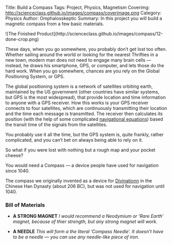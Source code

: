 Title: Build a Compass
Tags: Project, Physics, Magnetism
Coverimg: http://scienceclass.github.io/images/compass/coverimage.png
Category: Physics
Author: Omphalosskeptic
Summary: In this project you will build a magnetic compass from a few basic materials.

<span class="grayscale"> 
	![The Finished Product](http://scienceclass.github.io/images/compass/12-done-crop.png)
</span>

These days, when you go somewhere, you probably don’t get lost too often. Whether sailing around the world or looking for the nearest Thrifties in a new town, modern man does not need to engage many brain cells — instead, he draws his smartphone, GPS, or computer, and lets those do the hard work. When you go somewhere, chances are you rely on the Global Positioning System, or GPS.

The global positioning system is a network of satellites orbiting earth, maintained by the US government (other countries have similar systems, but GPS is the most widespread), that provide location and time information to anyone with a GPS receiver. How this works is your GPS receiver connects to four satellites, which are continuously transmitting their location and the time each message is transmitted. The receiver then calculates its position (with the help of some complicated  [navigational equations](http://wikipedia.org/wiki/Gps#Navigational_Eqations)) based the transit time of the signals from the satellites.

You probably use it all the time, but the GPS system is, quite frankly, rather complicated, and you can’t bet on always being able to rely on it.

So what if you were lost with nothing but a rough map and your pocket cheese? 

You would need a Compass — a device people have used for navigation since 1040.

The compass we originally invented as a device for [Divinationn](http://wikipedia/wiki/divinationn) in the Chinese Han Dynasty (about 206 BC), but was not used for navigation until 1040.

### Bill of Materials

- **A STRONG MAGNET** *I would recommend a Neodymium or ‘Rare Earth’ magnet, because of thier strength, but any strong magnet will work.*

- **A NEEDLE**  *This will form a the literal ‘Compass Needle’. It doesn’t have to be a needle — you can use any needle-like piece of iron.*